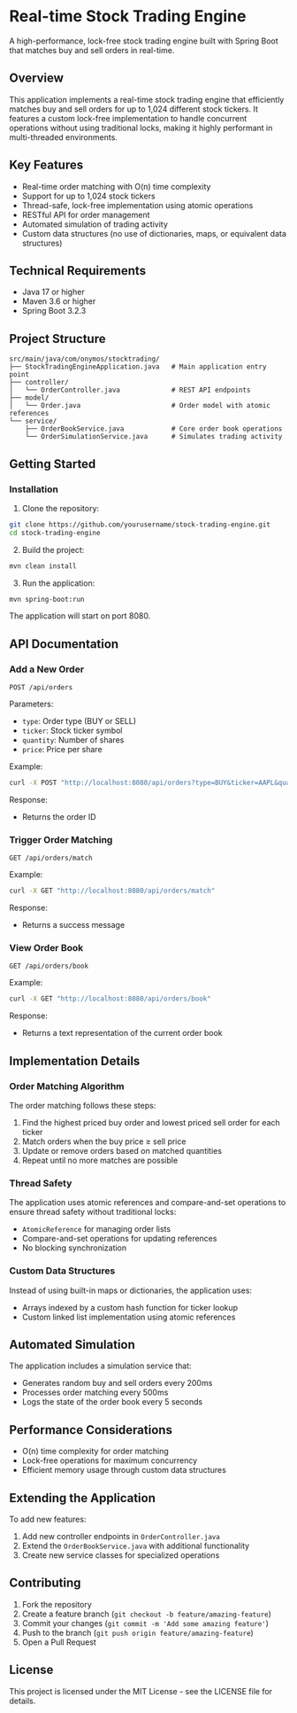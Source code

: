# Real-time Stock Trading Engine

A high-performance, lock-free stock trading engine built with Spring Boot that matches buy and sell orders in real-time.

## Overview

This application implements a real-time stock trading engine that efficiently matches buy and sell orders for up to 1,024 different stock tickers. It features a custom lock-free implementation to handle concurrent operations without using traditional locks, making it highly performant in multi-threaded environments.

## Key Features

- Real-time order matching with O(n) time complexity
- Support for up to 1,024 stock tickers
- Thread-safe, lock-free implementation using atomic operations
- RESTful API for order management
- Automated simulation of trading activity
- Custom data structures (no use of dictionaries, maps, or equivalent data structures)

## Technical Requirements

- Java 17 or higher
- Maven 3.6 or higher
- Spring Boot 3.2.3

## Project Structure

```
src/main/java/com/onymos/stocktrading/
├── StockTradingEngineApplication.java   # Main application entry point
├── controller/
│   └── OrderController.java             # REST API endpoints
├── model/
│   └── Order.java                       # Order model with atomic references
└── service/
    ├── OrderBookService.java            # Core order book operations
    └── OrderSimulationService.java      # Simulates trading activity
```

## Getting Started

### Installation

1. Clone the repository:
```bash
git clone https://github.com/yourusername/stock-trading-engine.git
cd stock-trading-engine
```

2. Build the project:
```bash
mvn clean install
```

3. Run the application:
```bash
mvn spring-boot:run
```

The application will start on port 8080.

## API Documentation

### Add a New Order

```
POST /api/orders
```

Parameters:
- `type`: Order type (BUY or SELL)
- `ticker`: Stock ticker symbol
- `quantity`: Number of shares
- `price`: Price per share

Example:
```bash
curl -X POST "http://localhost:8080/api/orders?type=BUY&ticker=AAPL&quantity=100&price=150.50"
```

Response:
- Returns the order ID

### Trigger Order Matching

```
GET /api/orders/match
```

Example:
```bash
curl -X GET "http://localhost:8080/api/orders/match"
```

Response:
- Returns a success message

### View Order Book

```
GET /api/orders/book
```

Example:
```bash
curl -X GET "http://localhost:8080/api/orders/book"
```

Response:
- Returns a text representation of the current order book

## Implementation Details

### Order Matching Algorithm

The order matching follows these steps:
1. Find the highest priced buy order and lowest priced sell order for each ticker
2. Match orders when the buy price ≥ sell price
3. Update or remove orders based on matched quantities
4. Repeat until no more matches are possible

### Thread Safety

The application uses atomic references and compare-and-set operations to ensure thread safety without traditional locks:
- `AtomicReference` for managing order lists
- Compare-and-set operations for updating references
- No blocking synchronization

### Custom Data Structures

Instead of using built-in maps or dictionaries, the application uses:
- Arrays indexed by a custom hash function for ticker lookup
- Custom linked list implementation using atomic references

## Automated Simulation

The application includes a simulation service that:
- Generates random buy and sell orders every 200ms
- Processes order matching every 500ms
- Logs the state of the order book every 5 seconds

## Performance Considerations

- O(n) time complexity for order matching
- Lock-free operations for maximum concurrency
- Efficient memory usage through custom data structures

## Extending the Application

To add new features:
1. Add new controller endpoints in `OrderController.java`
2. Extend the `OrderBookService.java` with additional functionality
3. Create new service classes for specialized operations

## Contributing

1. Fork the repository
2. Create a feature branch (`git checkout -b feature/amazing-feature`)
3. Commit your changes (`git commit -m 'Add some amazing feature'`)
4. Push to the branch (`git push origin feature/amazing-feature`)
5. Open a Pull Request

## License

This project is licensed under the MIT License - see the LICENSE file for details.
